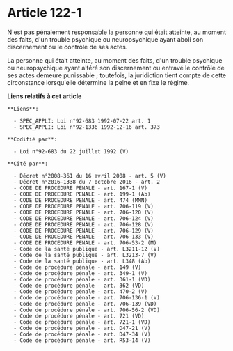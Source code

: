 # Article 122-1

N'est pas pénalement responsable la personne qui était atteinte, au moment des faits, d'un trouble psychique ou
neuropsychique ayant aboli son discernement ou le contrôle de ses actes.

La personne qui était atteinte, au moment des faits, d'un trouble psychique ou neuropsychique ayant altéré son discernement
ou entravé le contrôle de ses actes demeure punissable ; toutefois, la juridiction tient compte de cette circonstance
lorsqu'elle détermine la peine et en fixe le régime.

**Liens relatifs à cet article**

	**Liens**:

	  - SPEC_APPLI: Loi n°92-683 1992-07-22 art. 1
	  - SPEC_APPLI: Loi n°92-1336 1992-12-16 art. 373

	**Codifié par**:

	  - Loi n°92-683 du 22 juillet 1992 (V)

	**Cité par**:

	  - Décret n°2008-361 du 16 avril 2008 - art. 5 (V)
	  - Décret n°2016-1338 du 7 octobre 2016 - art. 2
	  - CODE DE PROCEDURE PENALE - art. 167-1 (V)
	  - CODE DE PROCEDURE PENALE - art. 199-1 (Ab)
	  - CODE DE PROCEDURE PENALE - art. 474 (MMN)
	  - CODE DE PROCEDURE PENALE - art. 706-119 (V)
	  - CODE DE PROCEDURE PENALE - art. 706-120 (V)
	  - CODE DE PROCEDURE PENALE - art. 706-124 (V)
	  - CODE DE PROCEDURE PENALE - art. 706-128 (V)
	  - CODE DE PROCEDURE PENALE - art. 706-129 (V)
	  - CODE DE PROCEDURE PENALE - art. 706-133 (V)
	  - CODE DE PROCEDURE PENALE - art. 706-53-2 (M)
	  - Code de la santé publique - art. L3211-12 (V)
	  - Code de la santé publique - art. L3213-7 (V)
	  - Code de la santé publique - art. L348 (Ab)
	  - Code de procédure pénale - art. 149 (V)
	  - Code de procédure pénale - art. 349-1 (V)
	  - Code de procédure pénale - art. 361-1 (VD)
	  - Code de procédure pénale - art. 362 (VD)
	  - Code de procédure pénale - art. 470-2 (V)
	  - Code de procédure pénale - art. 706-136-1 (V)
	  - Code de procédure pénale - art. 706-139 (VD)
	  - Code de procédure pénale - art. 706-56-2 (VD)
	  - Code de procédure pénale - art. 721 (VD)
	  - Code de procédure pénale - art. 721-1 (VD)
	  - Code de procédure pénale - art. D47-21 (V)
	  - Code de procédure pénale - art. D47-34 (V)
	  - Code de procédure pénale - art. R53-14 (V)
